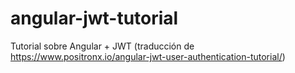 # angular-jwt-tutorial
Tutorial sobre Angular + JWT (traducción de https://www.positronx.io/angular-jwt-user-authentication-tutorial/) 
